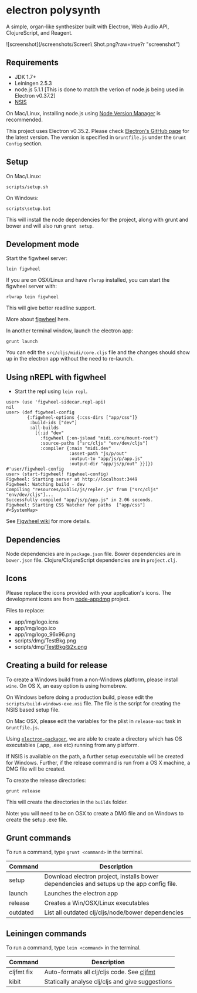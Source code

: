 
# electron polysynth

A simple, organ-like synthesizer built with Electron, Web Audio API, ClojureScript, and Reagent.

![screenshot](/screenshots/Screen\ Shot.png?raw=true?r "screenshot")

## Requirements

* JDK 1.7+
* Leiningen 2.5.3
* node.js 5.1.1 [This is done to match the verion of node.js being used in Electron v0.37.2]
* [NSIS](http://nsis.sourceforge.net/)

On Mac/Linux, installing node.js using [Node Version Manager](https://github.com/creationix/nvm) is recommended.

This project uses Electron v0.35.2. Please check [Electron's GitHub page](https://github.com/atom/electron) for the latest version. The version is specified in `Gruntfile.js` under the `Grunt Config` section.

## Setup

On Mac/Linux:

```
scripts/setup.sh
```

On Windows:

```
scripts\setup.bat
```

This will install the node dependencies for the project, along with grunt and bower and will also run `grunt setup`.


## Development mode

Start the figwheel server:

```
lein figwheel
```

If you are on OSX/Linux and have `rlwrap` installed, you can start the figwheel server with:

```
rlwrap lein figwheel
```

This will give better readline support.

More about [figwheel](https://github.com/bhauman/lein-figwheel) here.


In another terminal window, launch the electron app:

```
grunt launch
```

You can edit the `src/cljs/midi/core.cljs` file and the changes should show up in the electron app without the need to re-launch.

## Using nREPL with figwheel

- Start the repl using `lein repl`.

```
user> (use 'figwheel-sidecar.repl-api)
nil
user> (def figwheel-config
        {:figwheel-options {:css-dirs ["app/css"]}
         :build-ids ["dev"]
         :all-builds
           [{:id "dev"
             :figwheel {:on-jsload "midi.core/mount-root"}
             :source-paths ["src/cljs" "env/dev/cljs"]
             :compiler {:main "midi.dev"
                        :asset-path "js/p/out"
                        :output-to "app/js/p/app.js"
                        :output-dir "app/js/p/out" }}]})
#'user/figwheel-config
user> (start-figwheel! figwheel-config)
Figwheel: Starting server at http://localhost:3449
Figwheel: Watching build - dev
Compiling "resources/public/js/repler.js" from ["src/cljs" "env/dev/cljs"]...
Successfully compiled "app/js/p/app.js" in 2.06 seconds.
Figwheel: Starting CSS Watcher for paths  ["app/css"]
#<SystemMap>
```

See [Figwheel wiki](https://github.com/bhauman/lein-figwheel/wiki/Using-the-Figwheel-REPL-within-NRepl) for more details.

## Dependencies

Node dependencies are in `package.json` file. Bower dependencies are in `bower.json` file. Clojure/ClojureScript dependencies are in `project.clj`.

## Icons

Please replace the icons provided with your application's icons. The development icons are from [node-appdmg](https://github.com/LinusU/node-appdmg) project.

Files to replace:

* app/img/logo.icns
* app/img/logo.ico
* app/img/logo_96x96.png
* scripts/dmg/TestBkg.png
* scripts/dmg/TestBkg@2x.png

## Creating a build for release

To create a Windows build from a non-Windows platform, please install `wine`. On OS X, an easy option is using homebrew.

On Windows before doing a production build, please edit the `scripts/build-windows-exe.nsi` file. The file is the script for creating the NSIS based setup file.

On Mac OSX, please edit the variables for the plist in `release-mac` task in `Gruntfile.js`.

Using [`electron-packager`](https://github.com/maxogden/electron-packager), we are able to create a directory which has OS executables (.app, .exe etc) running from any platform.

If NSIS is available on the path, a further setup executable will be created for Windows. Further, if the release command is run from a OS X machine, a DMG file will be created.

To create the release directories:

```
grunt release
```

This will create the directories in the `builds` folder.

Note: you will need to be on OSX to create a DMG file and on Windows to create the setup .exe file.


## Grunt commands

To run a command, type `grunt <command>` in the terminal.


| Command       | Description                                                                               |
|---------------|-------------------------------------------------------------------------------------------|
| setup         | Download electron project, installs bower dependencies and setups up the app config file. |
| launch        | Launches the electron app                                                                 |
| release       | Creates a Win/OSX/Linux executables                                                       |
| outdated      | List all outdated clj/cljs/node/bower dependencies                                        |

## Leiningen commands

To run a command, type `lein <command>` in the terminal.

| Command       | Description                                                                               |
|---------------|-------------------------------------------------------------------------------------------|
| cljfmt fix    | Auto-formats all clj/cljs code. See [cljfmt](https://github.com/weavejester/cljfmt)       |
| kibit         | Statically analyse clj/cljs and give suggestions                                          |
